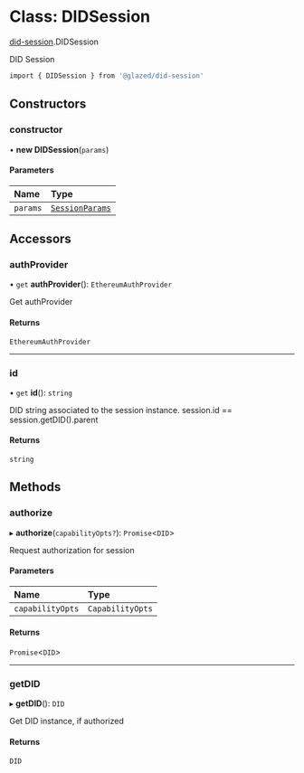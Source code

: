# Class: DIDSession

[did-session](../modules/did_session.md).DIDSession

DID Session

```sh
import { DIDSession } from '@glazed/did-session'
```

## Constructors

### constructor

• **new DIDSession**(`params`)

#### Parameters

| Name | Type |
| :------ | :------ |
| `params` | [`SessionParams`](../modules/did_session.md#sessionparams) |

## Accessors

### authProvider

• `get` **authProvider**(): `EthereumAuthProvider`

Get authProvider

#### Returns

`EthereumAuthProvider`

___

### id

• `get` **id**(): `string`

DID string associated to the session instance. session.id == session.getDID().parent

#### Returns

`string`

## Methods

### authorize

▸ **authorize**(`capabilityOpts?`): `Promise`<`DID`\>

Request authorization for session

#### Parameters

| Name | Type |
| :------ | :------ |
| `capabilityOpts` | `CapabilityOpts` |

#### Returns

`Promise`<`DID`\>

___

### getDID

▸ **getDID**(): `DID`

Get DID instance, if authorized

#### Returns

`DID`
